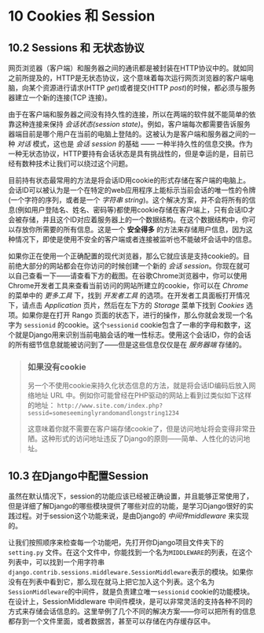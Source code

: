 # 10 Cookies 和 Session

## 10.2 Sessions 和 无状态协议

网页浏览器（客户端）和服务器之间的通讯都是被封装在HTTP协议中的。就如同之前所提及的，HTTP是无状态协议，这个意味着每次运行网页浏览器的客户端电脑，向某个资源进行请求(HTTP _get_)或者提交(HTTP _post_)的时候，都必须与服务器建立一个新的连接(TCP 连接)。

由于在客户端和服务器之间没有持久性的连接，所以在两端的软件就不能简单的依靠这种连接来保持 _会话状态(session state)_。例如，客户端每次都需要告诉服务器端目前是哪个用户在当前的电脑上登陆的。这被认为是客户端和服务器之间的一种 _对话_ 模式，这也是 _会话 session_ 的基础 —— 一种半持久性的信息交换。作为一种无状态协议，HTTP要持有会话状态是具有挑战性的，但是幸运的是，目前已经有数种技术让我们可以绕过这个问题。

目前持有状态最常用的方法是将会话ID用cookie的形式存储在客户端的电脑上。会话ID可以被认为是一个在特定的web应用程序上能标示当前会话的唯一性的令牌(一个字符的序列，或者是一个 _字符串 string_)。这个解决方案，并不会将所有的信息(例如用户登陆名、姓名、密码等)都使用cookie存储在客户端上，只有会话ID才会被存储，并且这个ID对应着服务器上的一个数据结构。在这个数据结构中，你可以存放你所需要的所有信息。这是一个 **安全得多** 的方法来存储用户信息，因为这种情况下，即使是使用不安全的客户端或者连接被监听也不能破坏会话中的信息。

如果你正在使用一个正确配置的现代浏览器，那么它就应该是支持cookie的。目前绝大部分的网站都会在你访问的时候创建一个新的 _会话 session_。你现在就可以自己查看一下——请查看下方的截图。在谷歌Chrome浏览器中，你可以使用Chrome开发者工具来查看当前访问的网站所建立的cookie，你可以在 _Chrome_ 的菜单中的 _更多工具_ 下，找到 _开发者工具_ 的选项。在开发者工具面板打开情况下，请点击 _Application_ 页片，然后在左下方的 _Storage_ 菜单下找到 _Cookies_ 选项。如果你是在打开 Rango 页面的状态下，进行的操作，那么你就会发现一个名字为 `sessionid` 的cookie。这个`sessionid` cookie包含了一串的字母和数字，这个就是Django用来识别当前电脑会话的唯一性标志。使用这个会话ID，你的会话的所有细节信息就能被访问到了——但是这些信息仅仅是在 _服务器端_ 存储的。

> ### 如果没有cookie
>
> 另一个不使用cookie来持久化状态信息的方法，就是将会话ID编码后放入网络地址 URL 中。例如你可能曾经在PHP驱动的网站上看到过类似如下这样的地址：
> `http://www.site.com/index.php?sessid=someseeminglyrandomandlongstring1234`
>
> 这意味着你就不需要在客户端存储cookie了，但是访问地址将会变得非常丑陋。这种形式的访问地址违反了Django的原则——简单、人性化的访问地址。

## 10.3 在Django中配置Session

虽然在默认情况下，session的功能应该已经被正确设置，并且能够正常使用了，但是详细了解Django的哪些模块提供了哪些对应的功能，是学习Django很好的实践过程。对于session这个功能来说，是由Django的 _中间件middleware_ 来实现的。

让我们按照顺序来检查每一个功能吧，先打开你Django项目文件夹下的`setting.py` 文件。在这个文件中，你能找到一个名为`MIDDLEWARE`的列表，在这个列表中，可以找到一个用字符串`django.contrib.sessions.middleware.SessionMiddleware`表示的模块。如果你没有在列表中看到它，那么现在就马上把它加入这个列表。这个名为`SessionMiddleware`的中间件，就是负责建立唯一`sessionid` cookie的功能模块。在设计上，SessionMiddleware 中间件模块，是可以非常灵活的支持各种不同的方式来存储会话信息的。这里举例了几个不同的解决方案——你可以把所有的信息都存到一个文件里面，或者数据苦，甚至可以存储在内存缓存区中。